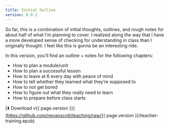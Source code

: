 ```yaml
---
title: Initial Outline
version: 0.0.1
---
```


So far, this is a combination of initial thoughts, outlines, and rough notes for about half of what I'm planning to cover. I realized along the way that I have a more developed sense of checking for understanding in class than I originally thought. I feel like this is gonna be an interesting ride.

In this version, you'll find an outline + notes for the following chapters:

- How to plan a module/unit
- How to plan a successful lesson
- How to leave at 6 every day with peace of mind
- How to tell whether they learned what they’re supposed to
- How to not get bored
- How to figure out what they really need to learn
- How to prepare before class starts

[⬇️ Download v{{ page.version }}](https://github.com/nevanscott/teaching/raw/{{ page.version }}/teacher-training.epub)
